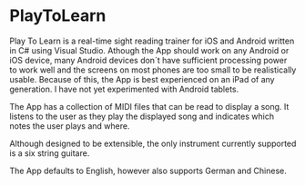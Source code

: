 # PlayToLearn
Play To Learn is a real-time sight reading trainer for iOS and Android written in C# using Visual Studio.  Athough the App should work on any Android or iOS device, many Android devices don´t have sufficient processing power to work well and the screens on most phones are too small to be realistically usable.  Because of this, the App is best experienced on an iPad of any generation.  I have not yet experimented with Android tablets.

The App has a collection of MIDI files that can be read to display a song.  It listens to the user as they play the displayed song 
and indicates which notes the user plays and where.

Although designed to be extensible, the only instrument currently supported is a six string guitare.

The App defaults to English, however also supports German and Chinese.

